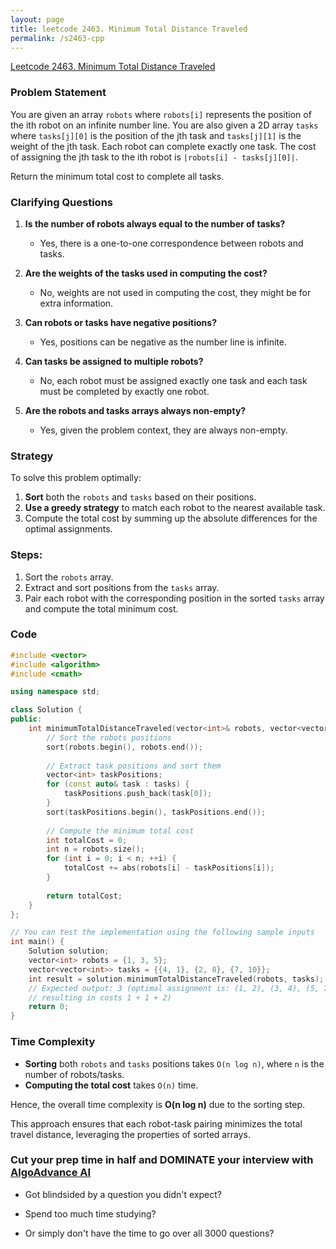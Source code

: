 ```yaml
---
layout: page
title: leetcode 2463. Minimum Total Distance Traveled
permalink: /s2463-cpp
---
```

[Leetcode 2463. Minimum Total Distance Traveled](https://algoadvance.github.io/algoadvance/l2463)
### Problem Statement

You are given an array `robots` where `robots[i]` represents the position of the ith robot on an infinite number line. You are also given a 2D array `tasks` where `tasks[j][0]` is the position of the jth task and `tasks[j][1]` is the weight of the jth task.
Each robot can complete exactly one task. The cost of assigning the jth task to the ith robot is `|robots[i] - tasks[j][0]|`. 

Return the minimum total cost to complete all tasks.

### Clarifying Questions

1. **Is the number of robots always equal to the number of tasks?**
   - Yes, there is a one-to-one correspondence between robots and tasks.
   
2. **Are the weights of the tasks used in computing the cost?**
   - No, weights are not used in computing the cost, they might be for extra information.

3. **Can robots or tasks have negative positions?**
   - Yes, positions can be negative as the number line is infinite.

4. **Can tasks be assigned to multiple robots?**
   - No, each robot must be assigned exactly one task and each task must be completed by exactly one robot.

5. **Are the robots and tasks arrays always non-empty?**
   - Yes, given the problem context, they are always non-empty.

### Strategy

To solve this problem optimally:
1. **Sort** both the `robots` and `tasks` based on their positions.
2. **Use a greedy strategy** to match each robot to the nearest available task.
3. Compute the total cost by summing up the absolute differences for the optimal assignments.

### Steps:
1. Sort the `robots` array.
2. Extract and sort positions from the `tasks` array.
3. Pair each robot with the corresponding position in the sorted `tasks` array and compute the total minimum cost.

### Code

```cpp
#include <vector>
#include <algorithm>
#include <cmath>

using namespace std;

class Solution {
public:
    int minimumTotalDistanceTraveled(vector<int>& robots, vector<vector<int>>& tasks) {
        // Sort the robots positions
        sort(robots.begin(), robots.end());
        
        // Extract task positions and sort them
        vector<int> taskPositions;
        for (const auto& task : tasks) {
            taskPositions.push_back(task[0]);
        }
        sort(taskPositions.begin(), taskPositions.end());
        
        // Compute the minimum total cost
        int totalCost = 0;
        int n = robots.size();
        for (int i = 0; i < n; ++i) {
            totalCost += abs(robots[i] - taskPositions[i]);
        }
        
        return totalCost;
    }
};

// You can test the implementation using the following sample inputs
int main() {
    Solution solution;
    vector<int> robots = {1, 3, 5};
    vector<vector<int>> tasks = {{4, 1}, {2, 8}, {7, 10}};
    int result = solution.minimumTotalDistanceTraveled(robots, tasks);
    // Expected output: 3 (optimal assignment is: (1, 2), (3, 4), (5, 7) 
    // resulting in costs 1 + 1 + 2)
    return 0;
}
```

### Time Complexity

- **Sorting** both `robots` and `tasks` positions takes `O(n log n)`, where `n` is the number of robots/tasks.
- **Computing the total cost** takes `O(n)` time.

Hence, the overall time complexity is **O(n log n)** due to the sorting step.

This approach ensures that each robot-task pairing minimizes the total travel distance, leveraging the properties of sorted arrays.


### Cut your prep time in half and DOMINATE your interview with [AlgoAdvance AI](https://algoAdvance.com)

- Got blindsided by a question you didn't expect?

- Spend too much time studying?

- Or simply don't have the time to go over all 3000 questions?

